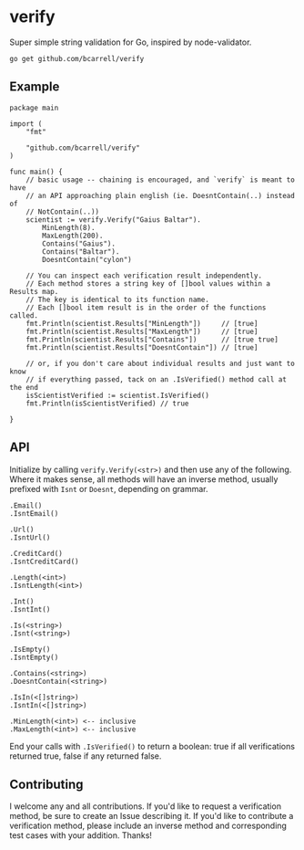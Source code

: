 # verify

Super simple string validation for Go, inspired by node-validator.

    go get github.com/bcarrell/verify

## Example
	package main

	import (
		"fmt"

		"github.com/bcarrell/verify"
	)

	func main() {
		// basic usage -- chaining is encouraged, and `verify` is meant to have
		// an API approaching plain english (ie. DoesntContain(..) instead of
		// NotContain(..))
		scientist := verify.Verify("Gaius Baltar").
			MinLength(8).
			MaxLength(200).
			Contains("Gaius").
			Contains("Baltar").
			DoesntContain("cylon")

		// You can inspect each verification result independently.
		// Each method stores a string key of []bool values within a Results map.
		// The key is identical to its function name.
		// Each []bool item result is in the order of the functions called.
		fmt.Println(scientist.Results["MinLength"])     // [true]
		fmt.Println(scientist.Results["MaxLength"])     // [true]
		fmt.Println(scientist.Results["Contains"])      // [true true]
		fmt.Println(scientist.Results["DoesntContain"]) // [true]

		// or, if you don't care about individual results and just want to know
		// if everything passed, tack on an .IsVerified() method call at the end
		isScientistVerified := scientist.IsVerified()
		fmt.Println(isScientistVerified) // true

	}

## API

Initialize by calling `verify.Verify(<str>)` and then use any of the following.
Where it makes sense, all methods will have an inverse method, usually prefixed
with `Isnt` or `Doesnt`, depending on grammar.

	.Email()
	.IsntEmail()

	.Url()
	.IsntUrl()

	.CreditCard()
	.IsntCreditCard()

	.Length(<int>)
	.IsntLength(<int>)

	.Int()
	.IsntInt()

	.Is(<string>)
	.Isnt(<string>)

	.IsEmpty()
	.IsntEmpty()

	.Contains(<string>)
	.DoesntContain(<string>)

	.IsIn(<[]string>)
	.IsntIn(<[]string>)

	.MinLength(<int>) <-- inclusive
	.MaxLength(<int>) <-- inclusive

End your calls with `.IsVerified()` to return a boolean:  true if all
verifications returned true, false if any returned false.

## Contributing

I welcome any and all contributions.  If you'd like to request a verification
method, be sure to create an Issue describing it.  If you'd like to contribute
a verification method, please include an inverse method and corresponding test
cases with your addition.  Thanks!